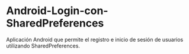 # Android-Login-con-SharedPreferences
Aplicación Android que permite el registro e inicio de sesión de usuarios utilizando SharedPreferences.
